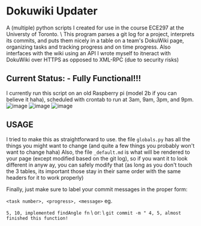 # Dokuwiki Updater
A (multiple) python scripts I created for use in the course ECE297 at the Universty of Toronto. \\ 
This program parses a git log for a project, interprets its commits, and puts them nicely in a table on a team's DokuWiki page, organizing tasks and tracking progress and on time progress.
Also interfaces with the wiki using an API I wrote myself to itneract with DokuWiki over HTTPS as opposed to XML-RPC (due to security risks)


## Current Status: - Fully Functional!!!
I currently run this script on an old Raspberry pi (model 2b if you can believe it haha), scheduled with crontab to run at 3am, 9am, 3pm, and 9pm.
![image](https://github.com/nbiancolin/wiki-updater/assets/117390343/420babff-946e-4f51-abb2-f9ae771673fe)
![image](https://github.com/nbiancolin/wiki-updater/assets/117390343/68a75b54-fc9f-4643-be0e-b1a83e118b7f)
![image](https://github.com/nbiancolin/wiki-updater/assets/117390343/e91d093c-279d-4c37-a54a-ccfa80a56a76)




## USAGE

I tried to make this as straightforward to use.
the file ``globals.py`` has all the things you might want to change (and quite a few things you probably won't want to change haha)
Also, the file ``_default.md`` is what will be rendered to your page (except modified based on the git log), so if you want it to look different in anyw ay, you can safely modify that (as long as you don't touch the 3 tables, its important those stay in their same order with the same headers for it to work properly)

Finally, just make sure to label your commit messages in the proper form:

`<task number>, <progress>, <message>`
eg. 

`` 5, 10, implemented findAngle fn `` \\ or: \\
`` git commit -m " 4, 5, almost finished this function! ``

